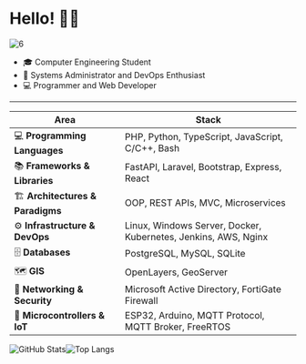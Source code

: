 # Hello! 👋🤘
![6](https://github.com/user-attachments/assets/a06daa7c-d3ed-4520-9a25-8c3715ccabcc)

- 🎓 Computer Engineering Student  
- 🐧 Systems Administrator and DevOps Enthusiast  
- 💻 Programmer and Web Developer  
 

---
| Area | Stack |
|------|-----------------------------|
| 💻 **Programming Languages** | PHP, Python, TypeScript, JavaScript, C/C++, Bash |
| 📚 **Frameworks & Libraries** | FastAPI, Laravel, Bootstrap, Express, React |
| 🏗️ **Architectures & Paradigms** | OOP, REST APIs, MVC, Microservices |
| ⚙️ **Infrastructure & DevOps** | Linux, Windows Server, Docker, Kubernetes, Jenkins, AWS, Nginx |
| 🗄️ **Databases** | PostgreSQL, MySQL, SQLite |
| 🗺️ **GIS** | OpenLayers, GeoServer |
| 🔐 **Networking & Security** | Microsoft Active Directory, FortiGate Firewall |
| 🔌 **Microcontrollers & IoT** | ESP32, Arduino, MQTT Protocol, MQTT Broker, FreeRTOS |



![GitHub Stats](https://github-readme-stats.vercel.app/api?username=gabrielandradecunha&show_icons=true&theme=dark)![Top Langs](https://github-readme-stats.vercel.app/api/top-langs/?username=gabrielandradecunha&layout=compact&theme=dark)  

